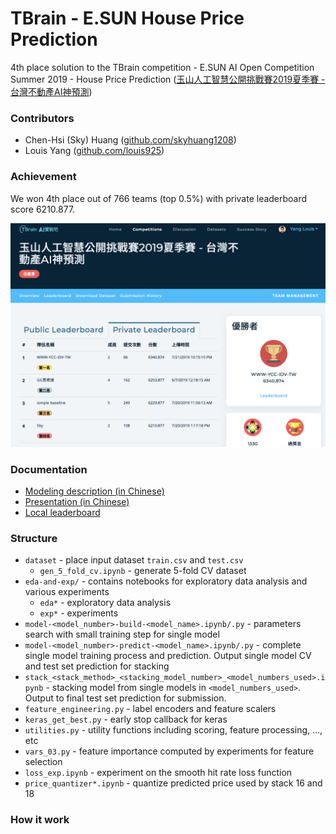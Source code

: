 # TBrain - E.SUN House Price Prediction #
4th place solution to the TBrain competition - E.SUN AI Open Competition Summer 2019 - House Price Prediction ([玉山人工智慧公開挑戰賽2019夏季賽 - 台灣不動產AI神預測](https://tbrain.trendmicro.com.tw/Competitions/Details/6))

### Contributors ###
- Chen-Hsi (Sky) Huang ([github.com/skyhuang1208](http://github.com/skyhuang1208))
- Louis Yang ([github.com/louis925](http://github.com/louis925))

### Achievement ###
We won 4th place out of 766 teams (top 0.5%) with private leaderboard score 6210.877.

<img src="doc/Leaderboard.png" alt="Leaderboard" width="600"/>

### Documentation ###
- [Modeling description (in Chinese)](https://github.com/skyhuang1208/tbrain-realestate/blob/master/doc/建模說明文件_Sky.pdf)
- [Presentation (in Chinese)](https://docs.google.com/presentation/d/1P-N77IkxL-ps-dCR02iWHv2dclDLPBRwHjGHy4CwK-U/edit?usp=sharing)
- [Local leaderboard](https://docs.google.com/spreadsheets/d/16IqWaDjwOKHsVHiRDIBNgdJejel-pppoaUZHPcP0gWw/edit?usp=sharing)

### Structure ###
- `dataset` - place input dataset `train.csv` and `test.csv`
  - `gen_5_fold_cv.ipynb` - generate 5-fold CV dataset
- `eda-and-exp/` - contains notebooks for exploratory data analysis and various experiments
  - `eda*` - exploratory data analysis
  - `exp*` - experiments
- `model-<model_number>-build-<model_name>.ipynb/.py` - parameters search with small training step for single model
- `model-<model_number>-predict-<model_name>.ipynb/.py` - complete single model training process and prediction. Output single model CV and test set prediction for stacking
- `stack_<stack_method>_<stacking_model_number>_<model_numbers_used>.ipynb` - stacking model from single models in `<model_numbers_used>`. Output to final test set prediction for submission.
- `feature_engineering.py` - label encoders and feature scalers
- `keras_get_best.py` - early stop callback for keras
- `utilities.py` - utility functions including scoring, feature processing, ..., etc
- `vars_03.py` - feature importance computed by experiments for feature selection
- `loss_exp.ipynb` - experiment on the smooth hit rate loss function
- `price_quantizer*.ipynb` - quantize predicted price used by stack 16 and 18

### How it work ###
